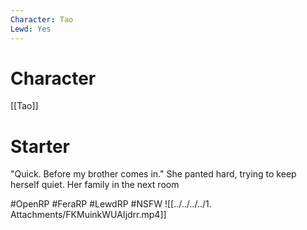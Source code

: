 ```yaml
---
Character: Tao
Lewd: Yes
---
```

# Character
[[Tao]]

# Starter
"Quick. Before my brother comes in." She panted hard, trying to keep herself quiet. Her family in the next room

#OpenRP #FeraRP #LewdRP  #NSFW
![[../../../../1. Attachments/FKMuinkWUAIjdrr.mp4]]
